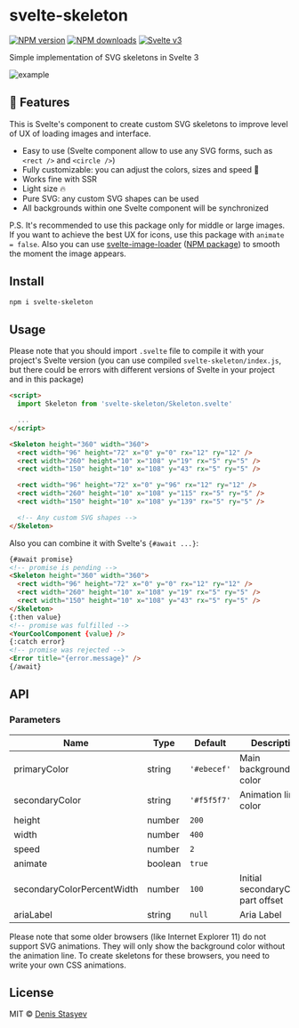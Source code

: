 # svelte-skeleton

[![NPM version](https://img.shields.io/npm/v/svelte-skeleton.svg?style=flat)](https://www.npmjs.com/package/svelte-skeleton) [![NPM downloads](https://img.shields.io/npm/dm/svelte-skeleton.svg?style=flat)](https://www.npmjs.com/package/svelte-skeleton) [![Svelte v3](https://img.shields.io/badge/svelte-v3-blueviolet.svg)](https://svelte.dev)

Simple implementation of SVG skeletons in Svelte 3

![example](https://user-images.githubusercontent.com/25938785/90191444-8f443b80-ddc9-11ea-918f-da77070549b8.gif)

## :rocket: Features

This is Svelte's component to create custom SVG skeletons to improve level of UX of loading images and interface.

- Easy to use (Svelte component allow to use any SVG forms, such as `<rect />` and `<circle />`)
- Fully customizable: you can adjust the colors, sizes and speed :t-rex:
- Works fine with SSR
- Light size :fire:
- Pure SVG: any custom SVG shapes can be used
- All backgrounds within one Svelte component will be synchronized

P.S. It's recommended to use this package only for middle or large images. If you want to achieve the best UX for icons, use this package with `animate = false`. Also you can use [svelte-image-loader](https://github.com/denisstasyev/svelte-image-loader) ([NPM package](https://www.npmjs.com/package/svelte-image-loader)) to smooth the moment the image appears.

## Install

```bash
npm i svelte-skeleton
```

## Usage

Please note that you should import `.svelte` file to compile it with your project's Svelte version (you can use compiled `svelte-skeleton/index.js`, but there could be errors with different versions of Svelte in your project and in this package)

```html
<script>
  import Skeleton from 'svelte-skeleton/Skeleton.svelte'

  ...
</script>

<Skeleton height="360" width="360">
  <rect width="96" height="72" x="0" y="0" rx="12" ry="12" />
  <rect width="260" height="10" x="108" y="19" rx="5" ry="5" />
  <rect width="150" height="10" x="108" y="43" rx="5" ry="5" />

  <rect width="96" height="72" x="0" y="96" rx="12" ry="12" />
  <rect width="260" height="10" x="108" y="115" rx="5" ry="5" />
  <rect width="150" height="10" x="108" y="139" rx="5" ry="5" />

  <!-- Any custom SVG shapes -->
</Skeleton>
```

Also you can combine it with Svelte's `{#await ...}`:

```html
{#await promise}
<!-- promise is pending -->
<Skeleton height="360" width="360">
  <rect width="96" height="72" x="0" y="0" rx="12" ry="12" />
  <rect width="260" height="10" x="108" y="19" rx="5" ry="5" />
  <rect width="150" height="10" x="108" y="43" rx="5" ry="5" />
</Skeleton>
{:then value}
<!-- promise was fulfilled -->
<YourCoolComponent {value} />
{:catch error}
<!-- promise was rejected -->
<Error title="{error.message}" />
{/await}
```

## API

### Parameters

| Name                       | Type    | Default     | Description                        |
| -------------------------- | ------- | ----------- | ---------------------------------- |
| primaryColor               | string  | `'#ebecef'` | Main background color              |
| secondaryColor             | string  | `'#f5f5f7'` | Animation line color               |
| height                     | number  | `200`       |                                    |
| width                      | number  | `400`       |                                    |
| speed                      | number  | `2`         |                                    |
| animate                    | boolean | `true`      |                                    |
| secondaryColorPercentWidth | number  | `100`       | Initial secondaryColor-part offset |
| ariaLabel                  | string  | `null`      | Aria Label                         |

Please note that some older browsers (like Internet Explorer 11) do not support SVG animations. They will only show the background color without the animation line. To create skeletons for these browsers, you need to write your own CSS animations.

## License

MIT &copy; [Denis Stasyev](https://github.com/denisstasyev)
